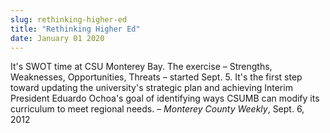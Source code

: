 ```yaml
---
slug: rethinking-higher-ed
title: "Rethinking Higher Ed"
date: January 01 2020
---
```


 
<p>
  It's SWOT time at CSU Monterey Bay. The exercise – Strengths, Weaknesses,
  Opportunities, Threats – started Sept. 5. It's the first step toward updating
  the university's strategic plan and achieving Interim President Eduardo
  Ochoa's goal of identifying ways CSUMB can modify its curriculum to meet
  regional needs. – <em>Monterey County Weekly</em>, Sept. 6, 2012
</p>
 
